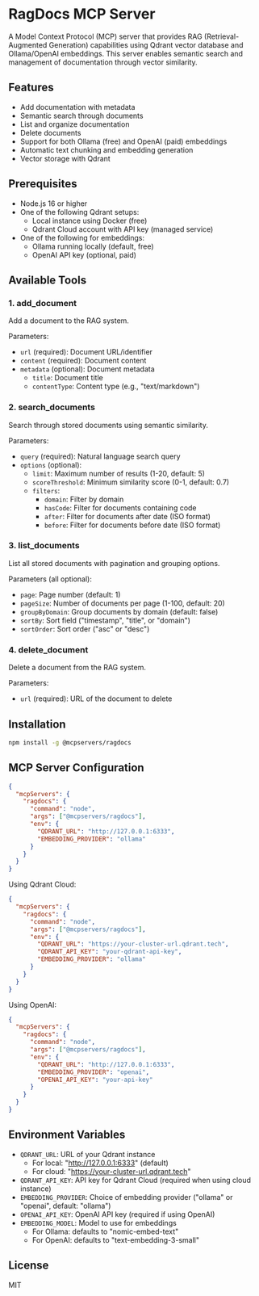 # RagDocs MCP Server

A Model Context Protocol (MCP) server that provides RAG (Retrieval-Augmented Generation) capabilities using Qdrant vector database and Ollama/OpenAI embeddings. This server enables semantic search and management of documentation through vector similarity.

## Features

- Add documentation with metadata
- Semantic search through documents
- List and organize documentation
- Delete documents
- Support for both Ollama (free) and OpenAI (paid) embeddings
- Automatic text chunking and embedding generation
- Vector storage with Qdrant

## Prerequisites

- Node.js 16 or higher
- One of the following Qdrant setups:
  - Local instance using Docker (free)
  - Qdrant Cloud account with API key (managed service)
- One of the following for embeddings:
  - Ollama running locally (default, free)
  - OpenAI API key (optional, paid)

## Available Tools

### 1. add_document
Add a document to the RAG system.

Parameters:
- `url` (required): Document URL/identifier
- `content` (required): Document content
- `metadata` (optional): Document metadata
  - `title`: Document title
  - `contentType`: Content type (e.g., "text/markdown")

### 2. search_documents
Search through stored documents using semantic similarity.

Parameters:
- `query` (required): Natural language search query
- `options` (optional):
  - `limit`: Maximum number of results (1-20, default: 5)
  - `scoreThreshold`: Minimum similarity score (0-1, default: 0.7)
  - `filters`:
    - `domain`: Filter by domain
    - `hasCode`: Filter for documents containing code
    - `after`: Filter for documents after date (ISO format)
    - `before`: Filter for documents before date (ISO format)

### 3. list_documents
List all stored documents with pagination and grouping options.

Parameters (all optional):
- `page`: Page number (default: 1)
- `pageSize`: Number of documents per page (1-100, default: 20)
- `groupByDomain`: Group documents by domain (default: false)
- `sortBy`: Sort field ("timestamp", "title", or "domain")
- `sortOrder`: Sort order ("asc" or "desc")

### 4. delete_document
Delete a document from the RAG system.

Parameters:
- `url` (required): URL of the document to delete

## Installation

```bash
npm install -g @mcpservers/ragdocs
```

## MCP Server Configuration

```json
{
  "mcpServers": {
    "ragdocs": {
      "command": "node",
      "args": ["@mcpservers/ragdocs"],
      "env": {
        "QDRANT_URL": "http://127.0.0.1:6333",
        "EMBEDDING_PROVIDER": "ollama"
      }
    }
  }
}
```

Using Qdrant Cloud:
```json
{
  "mcpServers": {
    "ragdocs": {
      "command": "node",
      "args": ["@mcpservers/ragdocs"],
      "env": {
        "QDRANT_URL": "https://your-cluster-url.qdrant.tech",
        "QDRANT_API_KEY": "your-qdrant-api-key",
        "EMBEDDING_PROVIDER": "ollama"
      }
    }
  }
}
```

Using OpenAI:
```json
{
  "mcpServers": {
    "ragdocs": {
      "command": "node",
      "args": ["@mcpservers/ragdocs"],
      "env": {
        "QDRANT_URL": "http://127.0.0.1:6333",
        "EMBEDDING_PROVIDER": "openai",
        "OPENAI_API_KEY": "your-api-key"
      }
    }
  }
}
```

## Environment Variables

- `QDRANT_URL`: URL of your Qdrant instance
  - For local: "http://127.0.0.1:6333" (default)
  - For cloud: "https://your-cluster-url.qdrant.tech"
- `QDRANT_API_KEY`: API key for Qdrant Cloud (required when using cloud instance)
- `EMBEDDING_PROVIDER`: Choice of embedding provider ("ollama" or "openai", default: "ollama")
- `OPENAI_API_KEY`: OpenAI API key (required if using OpenAI)
- `EMBEDDING_MODEL`: Model to use for embeddings
  - For Ollama: defaults to "nomic-embed-text"
  - For OpenAI: defaults to "text-embedding-3-small"

## License

MIT
